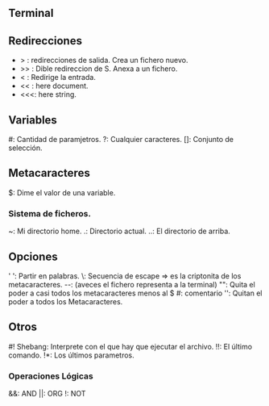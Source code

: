 ## Terminal 

## Redirecciones

- &gt; : redirecciones de salida. Crea un fichero nuevo.
- &gt;&gt; : Dible redireccion de S. Anexa a un fichero.
- &lt; : Redirige la entrada.
- &lt;&lt; : here document.
- &lt;&lt;&lt;: here string.

## Variables

\#: Cantidad de paramjetros.
?: Cualquier caracteres.
[]: Conjunto de selección.
## Metacaracteres

$: Dime el valor de una variable.

### Sistema de ficheros.

~: Mi directorio home.
.: Directorio actual.
..: El directorio de arriba.

## Opciones
' ': Partir en palabras.
\\: Secuencia de escape => es la criptonita de los metacaracteres. 
--: (aveces el fichero representa a la terminal)
"": Quita el poder a casi todos los metacaracteres menos al $
\#: comentario
'': Quitan el poder a todos los Metacaracteres.

## Otros

\#! Shebang: Interprete con el que hay que ejecutar el archivo.
!!: El último comando.
!\*: Los últimos parametros.


### Operaciones Lógicas

&&: AND
||: ORG
!: NOT












